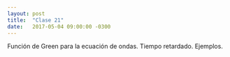 ```yaml
---
layout: post
title:  "Clase 21"
date:   2017-05-04 09:00:00 -0300
---
```

Función de Green para la ecuación de ondas. Tiempo retardado. Ejemplos. 
